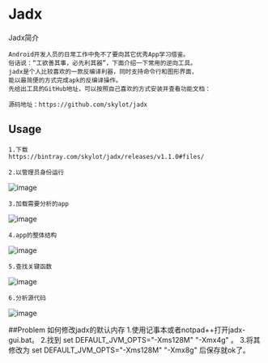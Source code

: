 # Jadx

Jadx简介

    Android开发人员的日常工作中免不了要向其它优秀App学习借鉴。
    俗话说：“工欲善其事，必先利其器”，下面介绍一下常用的逆向工具。
    jadx是个人比较喜欢的一款反编译利器，同时支持命令行和图形界面，
    能以最简便的方式完成apk的反编译操作。
    先给出工具的GitHub地址，可以按照自己喜欢的方式安装并查看功能文档：
    
    源码地址：https://github.com/skylot/jadx
    

## Usage
    1.下载
    https://bintray.com/skylot/jadx/releases/v1.1.0#files/
    
    2.以管理员身份运行
    
   ![image](https://github.com/kingking888/AndroidReverseEngineering/blob/master/Jadx/src/png/01运行.png)
    
    3.加载需要分析的app
    
   ![image](https://github.com/kingking888/AndroidReverseEngineering/blob/master/Jadx/src/png/02选择需要分析的APK.png)
    
    4.app的整体结构
    
   ![image](https://github.com/kingking888/AndroidReverseEngineering/blob/master/Jadx/src/png/03APP源文件结构和代码.png)
    
    5.查找关键函数
   ![image](https://github.com/kingking888/AndroidReverseEngineering/blob/master/Jadx/src/png/04查找关键字.png)
   
    
    6.分析源代码
   ![image](https://github.com/kingking888/AndroidReverseEngineering/blob/master/Jadx/src/png/05success.png)
    
##Problem
    如何修改jadx的默认内存
    1.使用记事本或者notpad++打开jadx-gui.bat。
    2.找到 set DEFAULT_JVM_OPTS="-Xms128M" "-Xmx4g" 。
    3.将其修改为 set DEFAULT_JVM_OPTS="-Xms128M" "-Xmx8g" 后保存就ok了。
    


